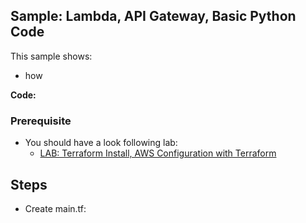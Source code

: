 ## Sample: Lambda, API Gateway, Basic Python Code

This sample shows:
- how 

**Code:** 

### Prerequisite

- You should have a look following lab: 
  - [LAB: Terraform Install, AWS Configuration with Terraform](https://github.com/omerbsezer/Fast-Terraform/blob/main/Terraform-Install-AWS-Configuration.md)

## Steps

- Create main.tf:
 
``` 
``` 
